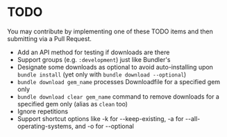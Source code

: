 # TODO

You may contribute by implementing one of these TODO items and then submitting via a Pull Request.

- Add an API method for testing if downloads are there
- Support groups (e.g. `:development`) just like Bundler's
- Designate some downloads as optional to avoid auto-installing upon `bundle install` (yet only with `bundle download --optional`)
- `bundle download gem_name` processes Downloadfile for a specified gem only
- `bundle download clear gem_name` command to remove downloads for a specified gem only (alias as `clean` too)
- Ignore repetitions
- Support shortcut options like -k for --keep-existing, -a for --all-operating-systems, and -o for --optional
